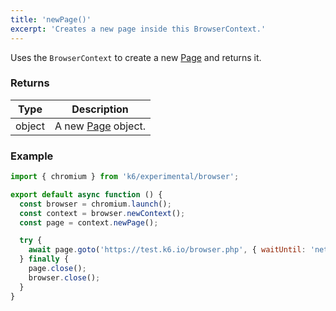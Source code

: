 ```yaml
---
title: 'newPage()'
excerpt: 'Creates a new page inside this BrowserContext.'
---
```


Uses the `BrowserContext` to create a new [Page](/javascript-api/k6-experimental/browser/page/) and returns it.


### Returns

| Type   | Description                                             |
| ------ | ------------------------------------------------------- |
| object | A new [Page](/javascript-api/k6-experimental/browser/page/) object. |


### Example

<CodeGroup labels={[]}>

```javascript
import { chromium } from 'k6/experimental/browser';

export default async function () {
  const browser = chromium.launch();
  const context = browser.newContext();
  const page = context.newPage();

  try {
    await page.goto('https://test.k6.io/browser.php', { waitUntil: 'networkidle' });
  } finally {
    page.close();
    browser.close();
  }
}
```

</CodeGroup>